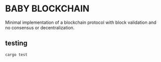 # BABY BLOCKCHAIN
Minimal implementation of a blockchain protocol with block validation and no consensus or decentralization.

## testing 
`cargo test`